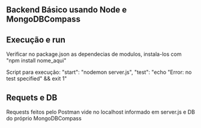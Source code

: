 ##  Backend Básico usando Node e MongoDBCompass

## Execução e run

Verificar no  package.json as dependecias de modulos, instala-los com "npm install nome_aqui"

Script para execução:
    "start": "nodemon server.js",
    "test": "echo \"Error: no test specified\" && exit 1"

## Requets e DB

Requests feitos pelo Postman vide no localhost informado em server.js e DB
do próprio MongoDBCompass